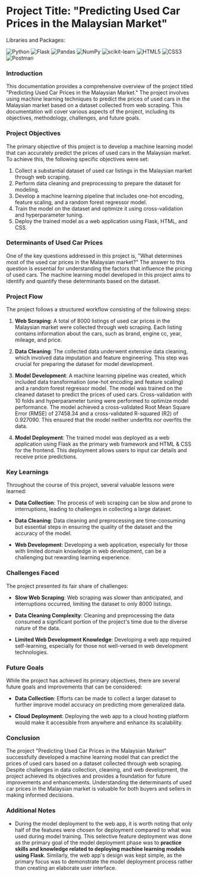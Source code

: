 # Project Title: "Predicting Used Car Prices in the Malaysian Market"

Libraries and Packages:

![Python](https://img.shields.io/badge/python-3670A0?style=for-the-badge&logo=python&logoColor=ffdd54)
![Flask](https://img.shields.io/badge/flask-%23000.svg?style=for-the-badge&logo=flask&logoColor=white)
![Pandas](https://img.shields.io/badge/pandas-%23150458.svg?style=for-the-badge&logo=pandas&logoColor=white)
![NumPy](https://img.shields.io/badge/numpy-%23013243.svg?style=for-the-badge&logo=numpy&logoColor=white)
![scikit-learn](https://img.shields.io/badge/scikit--learn-%23F7931E.svg?style=for-the-badge&logo=scikit-learn&logoColor=white)
![HTML5](https://img.shields.io/badge/html5-%23E34F26.svg?style=for-the-badge&logo=html5&logoColor=white)
![CSS3](https://img.shields.io/badge/css3-%231572B6.svg?style=for-the-badge&logo=css3&logoColor=white)
![Postman](https://img.shields.io/badge/Postman-FF6C37?style=for-the-badge&logo=postman&logoColor=white)

### Introduction
This documentation provides a comprehensive overview of the project titled "Predicting Used Car Prices in the Malaysian Market." The project involves using machine learning techniques to predict the prices of used cars in the Malaysian market based on a dataset collected from web scraping. This documentation will cover various aspects of the project, including its objectives, methodology, challenges, and future goals.

### Project Objectives
The primary objective of this project is to develop a machine learning model that can accurately predict the prices of used cars in the Malaysian market. To achieve this, the following specific objectives were set:

1. Collect a substantial dataset of used car listings in the Malaysian market through web scraping.
2. Perform data cleaning and preprocessing to prepare the dataset for modeling.
3. Develop a machine learning pipeline that includes one-hot encoding, feature scaling, and a random forest regressor model.
4. Train the model on the dataset and optimize it using cross-validation and hyperparameter tuning.
5. Deploy the trained model as a web application using Flask, HTML, and CSS.

### Determinants of Used Car Prices
One of the key questions addressed in this project is, "What determines most of the used car prices in the Malaysian market?" The answer to this question is essential for understanding the factors that influence the pricing of used cars. The machine learning model developed in this project aims to identify and quantify these determinants based on the dataset.

### Project Flow
The project follows a structured workflow consisting of the following steps:

1. **Web Scraping**: A total of 8000 listings of used car prices in the Malaysian market were collected through web scraping. Each listing contains information about the cars, such as brand, engine cc, year, mileage, and price.

2. **Data Cleaning**: The collected data underwent extensive data cleaning, which involved data imputation and feature engineering. This step was crucial for preparing the dataset for model development.

3. **Model Development**: A machine learning pipeline was created, which included data transformation (one-hot encoding and feature scaling) and a random forest regressor model. The model was trained on the cleaned dataset to predict the prices of used cars. Cross-validation with 10 folds and hyperparameter tuning were performed to optimize model performance. The model achieved a cross-validated Root Mean Square Error (RMSE) of 27458.34 and a cross-validated R-squared (R2) of 0.927090. This ensured that the model neither underfits nor overfits the data.

4. **Model Deployment**: The trained model was deployed as a web application using Flask as the primary web framework and HTML & CSS for the frontend. This deployment allows users to input car details and receive price predictions.

### Key Learnings
Throughout the course of this project, several valuable lessons were learned:

- **Data Collection**: The process of web scraping can be slow and prone to interruptions, leading to challenges in collecting a large dataset.
  
- **Data Cleaning**: Data cleaning and preprocessing are time-consuming but essential steps in ensuring the quality of the dataset and the accuracy of the model.

- **Web Development**: Developing a web application, especially for those with limited domain knowledge in web development, can be a challenging but rewarding learning experience.

### Challenges Faced
The project presented its fair share of challenges:

- **Slow Web Scraping**: Web scraping was slower than anticipated, and interruptions occurred, limiting the dataset to only 8000 listings.

- **Data Cleaning Complexity**: Cleaning and preprocessing the data consumed a significant portion of the project's time due to the diverse nature of the data.

- **Limited Web Development Knowledge**: Developing a web app required self-learning, especially for those not well-versed in web development technologies.

### Future Goals
While the project has achieved its primary objectives, there are several future goals and improvements that can be considered:

- **Data Collection**: Efforts can be made to collect a larger dataset to further improve model accuracy on predicting more generalized data.

- **Cloud Deployment**: Deploying the web app to a cloud hosting platform would make it accessible from anywhere and enhance its scalability.

### Conclusion
The project "Predicting Used Car Prices in the Malaysian Market" successfully developed a machine learning model that can predict the prices of used cars based on a dataset collected through web scraping. Despite challenges in data collection, cleaning, and web development, the project achieved its objectives and provides a foundation for future improvements and enhancements. Understanding the determinants of used car prices in the Malaysian market is valuable for both buyers and sellers in making informed decisions.

### Additional Notes
- During the model deployment to the web app, it is worth noting that only half of the features were chosen for deployment compared to what was used during model training. This selective feature deployment was done as the primary goal of the model deployment phase was to **practice skills and knowledge related to deploying machine learning models using Flask**. Similarly, the web app's design was kept simple, as the primary focus was to demonstrate the model deployment process rather than creating an elaborate user interface.
